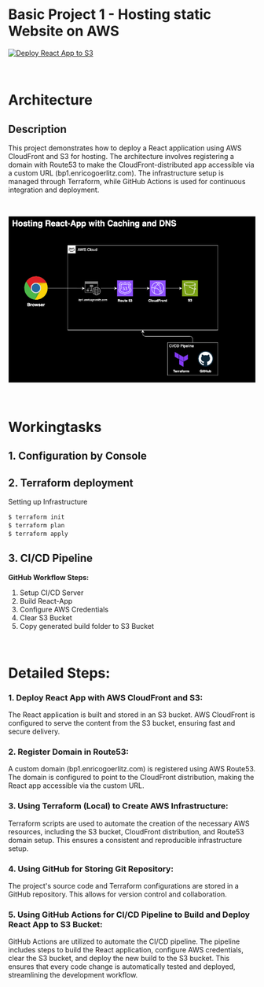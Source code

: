 # Basic Project 1 - Hosting static Website on AWS
[![Deploy React App to S3](https://github.com/enricogoerlitz/aws-bp-1-static-website-hosting/actions/workflows/deploy-react-app-to-s3.yml/badge.svg)](https://github.com/enricogoerlitz/aws-bp-1-static-website-hosting/actions/workflows/deploy-react-app-to-s3.yml)

<br>

# Architecture

## Description

This project demonstrates how to deploy a React application using AWS CloudFront and S3 for hosting. The architecture involves registering a domain with Route53 to make the CloudFront-distributed app accessible via a custom URL (bp1.enricogoerlitz.com). The infrastructure setup is managed through Terraform, while GitHub Actions is used for continuous integration and deployment.

<br>

![Architecture Diagram](architecture_.png)

<br>

# Workingtasks

## 1. Configuration by Console

## 2. Terraform deployment

Setting up Infrastructure
```bash
$ terraform init
$ terraform plan
$ terraform apply
```

## 3. CI/CD Pipeline

**GitHub Workflow Steps:**
1. Setup CI/CD Server
2. Build React-App
3. Configure AWS Credentials
4. Clear S3 Bucket
5. Copy generated build folder to S3 Bucket

<br>

# Detailed Steps:

### 1. Deploy React App with AWS CloudFront and S3:

The React application is built and stored in an S3 bucket.
AWS CloudFront is configured to serve the content from the S3 bucket, ensuring fast and secure delivery.

### 2. Register Domain in Route53:

A custom domain (bp1.enricogoerlitz.com) is registered using AWS Route53.
The domain is configured to point to the CloudFront distribution, making the React app accessible via the custom URL.

### 3. Using Terraform (Local) to Create AWS Infrastructure:

Terraform scripts are used to automate the creation of the necessary AWS resources, including the S3 bucket, CloudFront distribution, and Route53 domain setup.
This ensures a consistent and reproducible infrastructure setup.

### 4. Using GitHub for Storing Git Repository:

The project's source code and Terraform configurations are stored in a GitHub repository.
This allows for version control and collaboration.

### 5. Using GitHub Actions for CI/CD Pipeline to Build and Deploy React App to S3 Bucket:

GitHub Actions are utilized to automate the CI/CD pipeline.
The pipeline includes steps to build the React application, configure AWS credentials, clear the S3 bucket, and deploy the new build to the S3 bucket.
This ensures that every code change is automatically tested and deployed, streamlining the development workflow.

